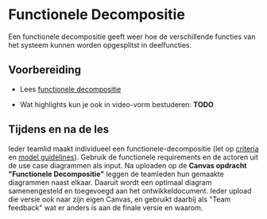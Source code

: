# Functionele Decompositie

Een functionele decompositie geeft weer hoe de verschillende functies van het systeem kunnen worden opgesplitst in deelfuncties. 

## Voorbereiding

- Lees [functionele decompositie](../../software/modelleren/functionele-decompositie/functionele-decompositie.md)

- Wat highlights kun je ook in video-vorm bestuderen: **TODO**

## Tijdens en na de les
Ieder teamlid maakt individueel een functionele-decompositie (let op [criteria](../../leerdoelen/portfolio-items/functionele-decompositie.md) en [model guidelines](../../software/modelleren/inlever-guideline-for-models.md)). Gebruik de functionele requirements en de actoren uit de use case diagrammen als input. Na uploaden op de **Canvas opdracht "Functionele Decompositie"** leggen de teamleden hun gemaakte diagrammen naast elkaar. Daaruit wordt een optimaal diagram samenengesteld en toegevoegd aan het ontwikkeldocument. Ieder upload die versie ook naar zijn eigen Canvas, en gebruikt daarbij als "Team feedback" wat er anders is aan de finale versie en waarom.
